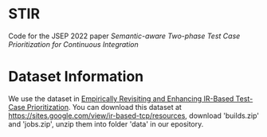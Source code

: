 # STIR
Code for the JSEP 2022 paper *Semantic-aware Two-phase Test Case Prioritization for Continuous
Integration*
# Dataset Information
We use the dataset in [Empirically Revisiting and Enhancing IR-Based Test-Case Prioritization](https://dl.acm.org/doi/abs/10.1145/3395363.3397383).
You can download this dataset at <https://sites.google.com/view/ir-based-tcp/resources>, download 'builds.zip' and 'jobs.zip', unzip them into folder 'data' in our epository.
